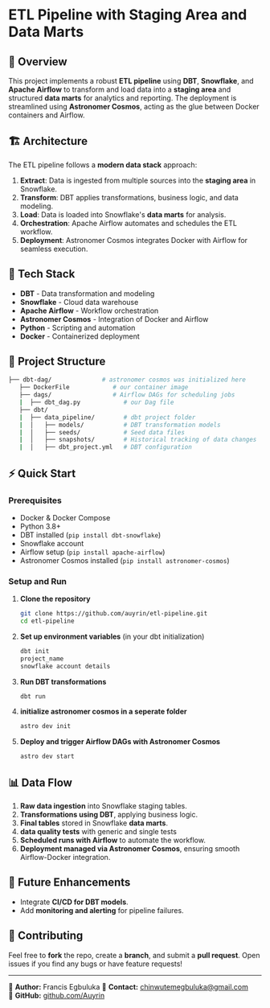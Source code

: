 # ETL Pipeline with Staging Area and Data Marts

## 📌 Overview
This project implements a robust **ETL pipeline** using **DBT**, **Snowflake**, and **Apache Airflow** to transform and load data into a **staging area** and structured **data marts** for analytics and reporting. The deployment is streamlined using **Astronomer Cosmos**, acting as the glue between Docker containers and Airflow.

## 🏗️ Architecture
The ETL pipeline follows a **modern data stack** approach:

1. **Extract**: Data is ingested from multiple sources into the **staging area** in Snowflake.
2. **Transform**: DBT applies transformations, business logic, and data modeling.
3. **Load**: Data is loaded into Snowflake's **data marts** for analysis.
4. **Orchestration**: Apache Airflow automates and schedules the ETL workflow.
5. **Deployment**: Astronomer Cosmos integrates Docker with Airflow for seamless execution.

## 🚀 Tech Stack
- **DBT** - Data transformation and modeling
- **Snowflake** - Cloud data warehouse
- **Apache Airflow** - Workflow orchestration
- **Astronomer Cosmos** - Integration of Docker and Airflow
- **Python** - Scripting and automation
- **Docker** - Containerized deployment

## 📂 Project Structure
```bash
├── dbt-dag/              # astronomer cosmos was initialized here
   ├── DockerFile            # our container image
   ├── dags/                 # Airflow DAGs for scheduling jobs
   |  ├── dbt_dag.py            # our Dag file
   ├── dbt/
   |  ├── data_pipeline/        # dbt project folder
   |  │   ├── models/           # DBT transformation models
   |  │   ├── seeds/            # Seed data files
   |  │   ├── snapshots/        # Historical tracking of data changes
   |  │   ├── dbt_project.yml   # DBT configuration
```

## ⚡ Quick Start
### Prerequisites
- Docker & Docker Compose
- Python 3.8+
- DBT installed (`pip install dbt-snowflake`)
- Snowflake account
- Airflow setup (`pip install apache-airflow`)
- Astronomer Cosmos installed (`pip install astronomer-cosmos`)

### Setup and Run
1. **Clone the repository**
   ```bash
   git clone https://github.com/auyrin/etl-pipeline.git
   cd etl-pipeline
   ```

2. **Set up environment variables** (in your dbt initialization)
   ```bash
   dbt init
   project_name
   snowflake account details
   ```

3. **Run DBT transformations**
   ```bash
   dbt run
   ```

4. **initialize astronomer cosmos in a seperate folder**
   ```bash
   astro dev init
   ```

5. **Deploy and trigger Airflow DAGs with Astronomer Cosmos**
   ```bash
   astro dev start
   ```

## 📊 Data Flow
1. **Raw data ingestion** into Snowflake staging tables.
2. **Transformations using DBT**, applying business logic.
3. **Final tables** stored in Snowflake **data marts**.
4. **data quality tests** with generic and single tests
5. **Scheduled runs with Airflow** to automate the workflow.
6. **Deployment managed via Astronomer Cosmos**, ensuring smooth Airflow-Docker integration.

## 📌 Future Enhancements
- Integrate **CI/CD for DBT models**.
- Add **monitoring and alerting** for pipeline failures.

## 🤝 Contributing
Feel free to **fork** the repo, create a **branch**, and submit a **pull request**. Open issues if you find any bugs or have feature requests!

---
🔗 **Author:** Francis Egbuluka
📧 **Contact:** chinwutemegbuluka@gmail.com  
🚀 **GitHub:** [github.com/Auyrin](https://github.com/Auyrin)

